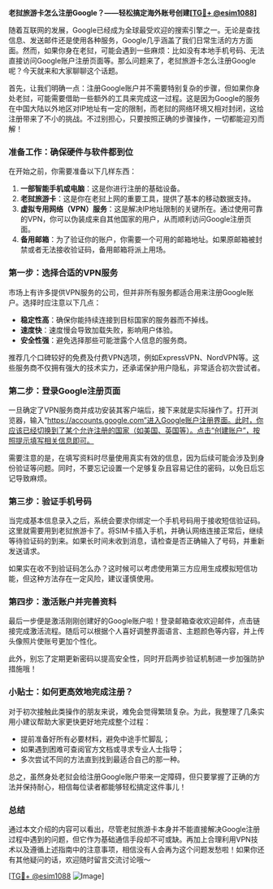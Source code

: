 **老挝旅游卡怎么注册Google？——轻松搞定海外账号创建[[TG💪+ @esim1088](https://t.me/s/esim1088)]**

随着互联网的发展，Google已经成为全球最受欢迎的搜索引擎之一。无论是查找信息、发送邮件还是使用各种服务，Google几乎涵盖了我们日常生活的方方面面。然而，如果你身在老挝，可能会遇到一些麻烦：比如没有本地手机号码、无法直接访问Google账户注册页面等。那么问题来了，老挝旅游卡怎么注册Google呢？今天就来和大家聊聊这个话题。

首先，让我们明确一点：注册Google账户并不需要特别复杂的步骤，但如果你身处老挝，可能需要借助一些额外的工具来完成这一过程。这是因为Google的服务在中国大陆以外地区对IP地址有一定的限制，而老挝的网络环境又相对封闭，这给注册带来了不小的挑战。不过别担心，只要按照正确的步骤操作，一切都能迎刃而解！

### 准备工作：确保硬件与软件都到位

在开始之前，你需要准备以下几样东西：

1. **一部智能手机或电脑**：这是你进行注册的基础设备。
2. **老挝旅游卡**：这是你在老挝上网的重要工具，提供了基本的移动数据支持。
3. **虚拟专用网络（VPN）服务**：这是解决IP地址限制的关键所在。通过使用可靠的VPN，你可以伪装成来自其他国家的用户，从而顺利访问Google注册页面。
4. **备用邮箱**：为了验证你的账户，你需要一个可用的邮箱地址。如果原邮箱被封禁或者无法接收验证码，备用邮箱将派上用场。

### 第一步：选择合适的VPN服务

市场上有许多提供VPN服务的公司，但并非所有服务都适合用来注册Google账户。选择时应注意以下几点：
- **稳定性高**：确保你能持续连接到目标国家的服务器而不掉线。
- **速度快**：速度慢会导致加载失败，影响用户体验。
- **安全性强**：避免选择那些可能泄露个人信息的服务商。

推荐几个口碑较好的免费及付费VPN选项，例如ExpressVPN、NordVPN等。这些服务商不仅拥有强大的技术实力，还承诺保护用户隐私，非常适合初次尝试者。

### 第二步：登录Google注册页面

一旦确定了VPN服务商并成功安装其客户端后，接下来就是实际操作了。打开浏览器，输入“https://accounts.google.com”进入Google账户注册界面。此时，你应该已经切换到了某个允许注册的国家（如美国、英国等）。点击“创建账户”，按照提示填写相关信息即可。

需要注意的是，在填写资料时尽量使用真实有效的信息，因为后续可能会涉及到身份验证等问题。同时，不要忘记设置一个足够复杂且容易记住的密码，以免日后忘记导致麻烦。

### 第三步：验证手机号码

当完成基本信息录入之后，系统会要求你绑定一个手机号码用于接收短信验证码。这里就需要用到老挝旅游卡了。将SIM卡插入手机，并确认网络连接正常后，继续等待验证码的到来。如果长时间未收到消息，请检查是否正确输入了号码，并重新发送请求。

如果实在收不到验证码怎么办？这时候可以考虑使用第三方应用生成模拟短信功能，但这种方法存在一定风险，建议谨慎使用。

### 第四步：激活账户并完善资料

最后一步便是激活刚刚创建好的Google账户啦！登录邮箱查收欢迎邮件，点击链接完成激活流程。随后可以根据个人喜好调整界面语言、主题颜色等内容，并上传头像照片使账号更加个性化。

此外，别忘了定期更新密码以提高安全性，同时开启两步验证机制进一步加强防护措施哦！

### 小贴士：如何更高效地完成注册？

对于初次接触此类操作的朋友来说，难免会觉得繁琐复杂。为此，我整理了几条实用小建议帮助大家更快更好地完成整个过程：
- 提前准备好所有必要材料，避免中途手忙脚乱；
- 如果遇到困难可查阅官方文档或寻求专业人士指导；
- 多次尝试不同的方法直到找到最适合自己的那一种。

总之，虽然身处老挝会给注册Google账户带来一定障碍，但只要掌握了正确的方法并保持耐心，相信每位读者都能够轻松搞定这件事儿！

### 总结

通过本文介绍的内容可以看出，尽管老挝旅游卡本身并不能直接解决Google注册过程中遇到的问题，但它作为基础通信手段却不可或缺。再加上合理利用VPN技术以及遵循上述指南中的注意事项，相信没有人会再为这个问题发愁啦！如果你还有其他疑问的话，欢迎随时留言交流讨论哦～

[[TG💪+ @esim1088](https://t.me/s/esim1088) ![Image](https://i.postimg.cc/4NQfJmqS/Snipaste-2025-05-13-00-14-12.png)]
